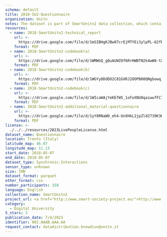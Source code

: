 ```yaml
---
schema: default
title: 2018-SU2-Questionnaire
organization: Unitn
notes: The dataset is part of SmartUnitn2 data collection, which contains diachronic data about the everyday life of 158 university students over a period of four weeks, and also additional synchronic data about profile, e.g., demographics, routines, personality. The diachronic data are collected from 27 sensors associated to around 100+ thousand self-reported annotations. The data collection is based on an ontological representation of the situational context and follows various reference standards, e.g., HETUS and the Big Five. These datasets offer unique opportunities to investigate the daily routines of university students in a multi-layered perspective.
resources:
  - name: 2018-SmartUnitn2-technical_report
    url: >-
      https://drive.google.com/file/d/1mSIBHgKJBw07crEjMTYEi3ylpPL-62fB/view?usp=sharing
    format: PDF
  - name: 2018-SmartUnitn2-codebook(a)
    url: >-
      https://drive.google.com/file/d/1WMWGQ_gQuAUWZOf6RrHWBTN2k4wW8-tX/view?usp=sharing
    format: PDF
  - name: 2018-SmartUnitn2-codebook(b)
    url: >-
      https://drive.google.com/file/d/1WGYy8DdDO2C81GXRJ2OOPB80QNgbowq_/view?usp=sharing
    format: PDF
  - name: 2018-SmartUnitn2-codebook(c)
    url: >-
      https://drive.google.com/file/d/1WIcaWAjYeKEfW5_1oFoXNU0qaiwwfFC7/view?usp=sharing
    format: PDF
  - name: 2018-SmartUnitn2-additional_material-questionnaire
    url: >-
      https://drive.google.com/file/d/1yY8RNaWO_eh4-UnXHkL2jpZld2739K3K/view?usp=share_link
    format: PDF
license: >-
  ./../../resources/2023LivePeopleLicense.html
dataset_name: Questionnaire
location: Trento (Italy)
latitude_map: 46.07
longitude_map: 11.13
start_date: 2018-05-07
end_date: 2018-05-07
dataset_type: Synchronic-Interactions
sensor_type: unknown
size: 1MB
dataset_format: parquet
other_format: csv
number_participants: 158
language: English
collection_name: SmartUnitn2
project_url: <a href="http://www.smart-society-project.eu/">http://www.smart-society-project.eu/</a>
category:
  - Digital University
5_stars: 3
publication_date: 7/4/2023
identifier: 002.AAAB.AAA.AA
request_contact: datadistribution.knowdive@unitn.it
---
```

